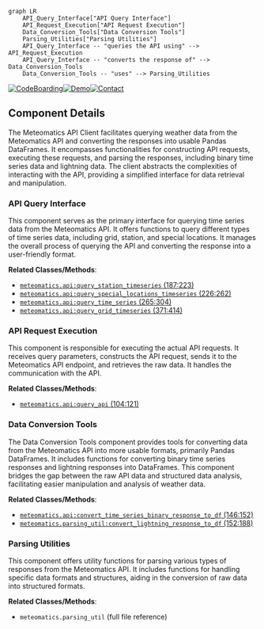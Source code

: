 ```mermaid
graph LR
    API_Query_Interface["API Query Interface"]
    API_Request_Execution["API Request Execution"]
    Data_Conversion_Tools["Data Conversion Tools"]
    Parsing_Utilities["Parsing Utilities"]
    API_Query_Interface -- "queries the API using" --> API_Request_Execution
    API_Query_Interface -- "converts the response of" --> Data_Conversion_Tools
    Data_Conversion_Tools -- "uses" --> Parsing_Utilities
```
[![CodeBoarding](https://img.shields.io/badge/Generated%20by-CodeBoarding-9cf?style=flat-square)](https://github.com/CodeBoarding/CodeBoarding)[![Demo](https://img.shields.io/badge/Try%20our-Demo-blue?style=flat-square)](https://www.codeboarding.org/demo)[![Contact](https://img.shields.io/badge/Contact%20us%20-%20codeboarding@gmail.com-lightgrey?style=flat-square)](mailto:codeboarding@gmail.com)

## Component Details

The Meteomatics API Client facilitates querying weather data from the Meteomatics API and converting the responses into usable Pandas DataFrames. It encompasses functionalities for constructing API requests, executing these requests, and parsing the responses, including binary time series data and lightning data. The client abstracts the complexities of interacting with the API, providing a simplified interface for data retrieval and manipulation.

### API Query Interface
This component serves as the primary interface for querying time series data from the Meteomatics API. It offers functions to query different types of time series data, including grid, station, and special locations. It manages the overall process of querying the API and converting the response into a user-friendly format.


**Related Classes/Methods**:

- <a href="https://github.com/meteomatics/python-connector-api/blob/master/meteomatics/api.py#L187-L223" target="_blank" rel="noopener noreferrer">`meteomatics.api:query_station_timeseries` (187:223)</a>
- <a href="https://github.com/meteomatics/python-connector-api/blob/master/meteomatics/api.py#L226-L262" target="_blank" rel="noopener noreferrer">`meteomatics.api:query_special_locations_timeseries` (226:262)</a>
- <a href="https://github.com/meteomatics/python-connector-api/blob/master/meteomatics/api.py#L265-L304" target="_blank" rel="noopener noreferrer">`meteomatics.api:query_time_series` (265:304)</a>
- <a href="https://github.com/meteomatics/python-connector-api/blob/master/meteomatics/api.py#L371-L414" target="_blank" rel="noopener noreferrer">`meteomatics.api:query_grid_timeseries` (371:414)</a>


### API Request Execution
This component is responsible for executing the actual API requests. It receives query parameters, constructs the API request, sends it to the Meteomatics API endpoint, and retrieves the raw data. It handles the communication with the API.


**Related Classes/Methods**:

- <a href="https://github.com/meteomatics/python-connector-api/blob/master/meteomatics/api.py#L104-L121" target="_blank" rel="noopener noreferrer">`meteomatics.api:query_api` (104:121)</a>


### Data Conversion Tools
The Data Conversion Tools component provides tools for converting data from the Meteomatics API into more usable formats, primarily Pandas DataFrames. It includes functions for converting binary time series responses and lightning responses into DataFrames. This component bridges the gap between the raw API data and structured data analysis, facilitating easier manipulation and analysis of weather data.


**Related Classes/Methods**:

- <a href="https://github.com/meteomatics/python-connector-api/blob/master/meteomatics/api.py#L146-L152" target="_blank" rel="noopener noreferrer">`meteomatics.api:convert_time_series_binary_response_to_df` (146:152)</a>
- <a href="https://github.com/meteomatics/python-connector-api/blob/master/meteomatics/parsing_util.py#L152-L188" target="_blank" rel="noopener noreferrer">`meteomatics.parsing_util:convert_lightning_response_to_df` (152:188)</a>


### Parsing Utilities
This component offers utility functions for parsing various types of responses from the Meteomatics API. It includes functions for handling specific data formats and structures, aiding in the conversion of raw data into structured formats.


**Related Classes/Methods**:

- `meteomatics.parsing_util` (full file reference)